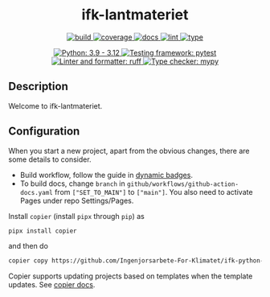 <h1 align="center">ifk-lantmateriet</h1>

<p align="center">
    <a href="https://github.com/Ingenjorsarbete-For-Klimatet/ifk-lantmateriet/actions/workflows/github-action-build.yaml">
        <img src="https://github.com/Ingenjorsarbete-For-Klimatet/ifk-lantmateriet/actions/workflows/github-action-build.yaml/badge.svg?branch=main" alt="build" style="max-width: 100%;">
    </a>
    <a href="https://github.com/Ingenjorsarbete-For-Klimatet/ifk-lantmateriet/actions/workflows/github-action-build.yaml">
        <img src="https://img.shields.io/endpoint?logo=github&labelColor=%23333a41&logoColor=%23959da5&url=https://gist.githubusercontent.com/mgcth/955d89d05ed9ca61fb3774bc68bbae33/raw/ifk-lantmateriet-coverage-badge.json" alt="coverage" style="max-width: 100%;">
    </a>
    <a href="https://github.com/Ingenjorsarbete-For-Klimatet/ifk-lantmateriet/actions/workflows/github-action-docs.yaml">
        <img src="https://github.com/Ingenjorsarbete-For-Klimatet/ifk-lantmateriet/actions/workflows/github-action-docs.yaml/badge.svg?branch=main" alt="docs" style="max-width: 100%;">
    </a>
    <a href="https://github.com/Ingenjorsarbete-For-Klimatet/ifk-lantmateriet/actions/workflows/github-action-lint.yaml">
        <img src="https://github.com/Ingenjorsarbete-For-Klimatet/ifk-lantmateriet/actions/workflows/github-action-lint.yaml/badge.svg?branch=main" alt="lint" style="max-width: 100%;">
    </a>
    <a href="https://github.com/Ingenjorsarbete-For-Klimatet/ifk-lantmateriet/actions/workflows/github-action-type.yaml">
        <img src="https://github.com/Ingenjorsarbete-For-Klimatet/ifk-lantmateriet/actions/workflows/github-action-type.yaml/badge.svg?branch=main" alt="type" style="max-width: 100%;">
    </a>
</p>

<p align="center">
    <a href="https://www.python.org">
        <img src="https://img.shields.io/badge/Python-3.9%20|%203.10%20|%203.11%20|%203.12-blue" alt="Python: 3.9 - 3.12" style="max-width: 100%;">
    </a>
    <a href="https://pytest.org">
        <img src="https://img.shields.io/badge/Testing_framework-pytest-a04000" alt="Testing framework: pytest" style="max-width: 100%;">
    </a>
    <a href="https://github.com/astral-sh/ruff">
        <img src="https://img.shields.io/badge/Linter-ruff-black" alt="Linter and formatter: ruff" style="max-width: 100%;">
    </a>
    <a href="http://mypy-lang.org">
        <img src="https://img.shields.io/badge/Type_checker-mypy-1674b1" alt="Type checker: mypy" style="max-width: 100%;">
    </a>
</p>

## Description

Welcome to ifk-lantmateriet.

## Configuration

When you start a new project, apart from the obvious changes,
there are some details to consider.

- Build workflow, follow the guide in [dynamic badges](https://github.com/Schneegans/dynamic-badges-action).
- To build docs, change `branch` in `github/workflows/github-action-docs.yaml`
from `["SET_TO_MAIN"]` to `["main"]`. You also need to activate Pages under repo
Settings/Pages.

Install `copier` (install `pipx` through `pip`) as

```bash
pipx install copier
```

and then do

```bash
copier copy https://github.com/Ingenjorsarbete-For-Klimatet/ifk-python-template.git /path/to/project-name
```

Copier supports updating projects based on templates when the template updates.
See <a href="https://copier.readthedocs.io/en/stable/" taget="_blank">copier docs</a>.